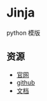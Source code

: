 # Jinja

python 模版

## 资源

* [官网](https://palletsprojects.com/p/jinja/)
* [github](https://github.com/pallets/jinja)
* [文档](https://jinja.palletsprojects.com/en/2.10.x/)
